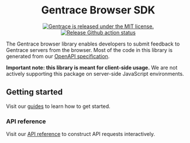 <!-- TEXT_SECTION:header:START -->
<h1 align="center">
Gentrace Browser SDK
</h1>
<p align="center">
  <a href="https://github.com/gentrace/gentrace-openapi/blob/master/LICENSE">
    <img src="https://img.shields.io/badge/license-MIT-blue.svg" alt="Gentrace is released under the MIT license." />
  </a>
  <a href="https://github.com/gentrace/gentrace-openapi/actions/workflows/release-please.yaml">
    <img src="https://github.com/gentrace/gentrace-openapi/actions/workflows/release-please.yaml/badge.svg" alt="Release Github action status" />
  </a>
</p>
<!-- TEXT_SECTION:header:END -->


The Gentrace browser library enables developers to submit feedback to Gentrace servers from the browser. Most of the code in this library is generated from our [OpenAPI specification](https://github.com/gentrace/gentrace-openapi).

**Important note: this library is meant for client-side usage.**  We are not actively supporting this package on server-side JavaScript environments.

## Getting started

Visit our [guides](https://gentrace.ai/docs/observe/feedback) to learn how to get started.

### API reference 

Visit our [API reference](https://gentrace.ai/docs/api/submit-feedback#submit-feedback) to construct API requests interactively.
